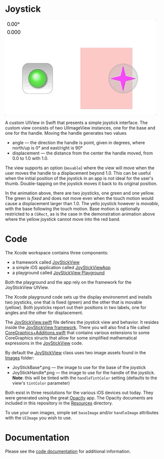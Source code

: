 # Joystick

![](animation.gif)

A custom UIView in Swift that presents a simple joystick interface. The custom view consists of two UIImageView
instances, one for the base and one for the handle. Moving the handle generates two values

* angle — the direction the handle is point, given in degrees, where north/up is 0° and east/right is 90°
* displacement — the distance from the center the handle moved, from 0.0 to 1.0 with 1.0.

The view supports an option (`movable`) where the view will move when the user moves the handle to a
displacement beyond 1.0. This can be useful when the initial position of the joystick in an app is not ideal for
the user's thumb. Double-tapping on the joystick moves it back to its original position.

In the animation above, there are two joysticks, one green and one yellow. The green is *fixed* and does not move
even when the touch motion would cause a displacement larger than 1.0. The yello joystick however is *movable*,
with the base following the touch motion. Base motion is optionally restricted to a `CGRect`, as is the case in
the demonstration animation above where the yellow joystick cannot move into the red band.

# Code

The Xcode workspace contains three components:

- a framework called [JoyStickView](https://github.com/bradhowes/Joystick/tree/master/JoyStickView)
- a simple iOS application called [JoyStickViewApp](https://github.com/bradhowes/Joystick/tree/master/JoyStickViewApp)
- a playground called [JoyStickView Playground](https://github.com/bradhowes/Joystick/tree/master/JoyStickView%20Playground.playground/Contents.swift)

Both the playground and the app rely on the framework for the JoyStickView UIView.

The Xcode playground code sets up the display environemnt and installs two joysticks, one that is fixed (green)
and the other that is movable (yellow). Both joysticks report out their positions in two labels, one for angles and
the other for displacement.

The [JoyStickView.swift](https://github.com/bradhowes/Joystick/tree/master/JoyStickView/Src/JoyStickView.swift)
file defines the joystick view and behavior. It resides inside the [JoyStickView
framework](https://github.com/bradhowes/Joystick/tree/master/JoyStickView). There you will also find a file
called
[CoreGraphics+Additions.swift](https://github.com/bradhowes/Joystick/tree/master/JoyStickView/Src/CoreGraphics+Additions.swift)
that contains various extensions to some CoreGraphics structs that allow for some simplified mathematical
expressions in the [JoyStickView](https://github.com/bradhowes/Joystick) code.

By default the
[JoyStickView](https://github.com/bradhowes/Joystick/tree/master/JoyStickView/Src/JoyStickView.swift) class uses
two image assets found in the [Images](https://github.com/bradhowes/Joystick/tree/master/JoyStickView/Images)
folder:

* JoyStickBase\*.png — the image to use for the base of the joystick
* JoyStickHandle\*.png — the image to use for the handle of the joystick. **Note**: this will be tinted with the
  `handleTintColor` setting (defaults to the view's `tintColor` parameter)

Both exist in three resolutions for the various iOS devices out today. They were generated using the great
[Opacity](http://likethought.com/opacity/) app. The Opacity documents are included in this repository in the
[Resources](https://github.com/bradhowes/Joystick/tree/master/JoyStickView/Resources) directory.

To use your own images, simple set `baseImage` and/or `handleImage` attributes with the `UIImage` you wish to
use.

# Documentation

Please see the [code documentation](https://bradhowes.github.io/Joystick/index.html) for additional information.
